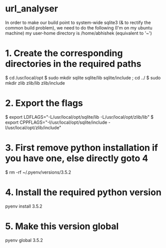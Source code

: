 # url_analyser

In order to make our build point to system-wide sqlite3 (& to rectify the common build problem),
we need to do the following (I'm on my ubuntu machine)
my user-home directory is /home/abhishek (equivalent to '~')

# 1. Create the corresponding directories in the required paths
$ cd /usr/local/opt
$ sudo mkdir sqlite sqlite/lib sqlite/include ; cd ../
$ sudo mkdir zlib zlib/lib zlib/include

# 2. Export the flags
$ export LDFLAGS="-L/usr/local/opt/sqlite/lib -L/usr/local/opt/zlib/lib"
$ export CPPFLAGS="-I/usr/local/opt/sqlite/include -I/usr/local/opt/zlib/include"

# 3. First remove python installation if you have one, else directly goto 4
$ rm -rf ~/.pyenv/versions/3.5.2

# 4. Install the required python version
pyenv install 3.5.2

# 5. Make this version global
pyenv global 3.5.2
